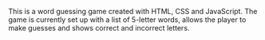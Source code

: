 ﻿This is a word guessing game created with HTML, CSS and JavaScript. The game is currently set up with a list of 5-letter words, allows the player to make guesses and shows correct and incorrect letters.
